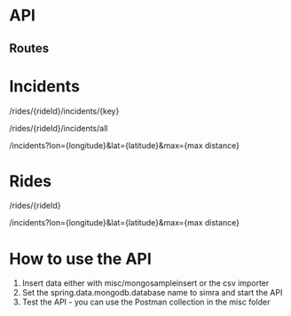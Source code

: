 # API
## Routes

# Incidents
/rides/{rideId}/incidents/{key}

/rides/{rideId}/incidents/all

/incidents?lon={longitude}&lat={latitude}&max={max distance}

# Rides
/rides/{rideId}

/incidents?lon={longitude}&lat={latitude}&max={max distance}

# How to use the API

1. Insert data either with misc/mongosampleinsert or the csv importer
2. Set the spring.data.mongodb.database name to simra and start the API
3. Test the API - you can use the Postman collection in the misc folder